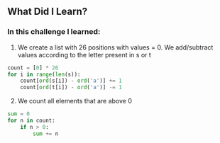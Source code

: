 ## What Did I Learn?

### In this challenge I learned:

1. We create a list with 26 positions with values ​​= 0. We add/subtract values ​​according to the letter present in s or t
```python
count = [0] * 26
for i in range(len(s)):
    count[ord(s[i]) - ord('a')] += 1
    count[ord(t[i]) - ord('a')] -= 1
```

2. We count all elements that are above 0
```python
sum = 0
for n in count:
    if n > 0:
        sum += n
```